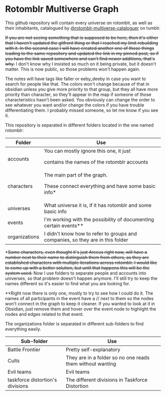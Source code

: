 # Rotomblr Multiverse Graph

This github repository will contain every universe on rotomblr, as well as their inhabitants, catalogued by [@rotomblr-multiverse-cataloguer](https://www.tumblr.com/rotomblr-multiverse-cataloguer) on tumblr.

~~If you are not seeing something that is supposed to be here, then it's either that I haven't updated the gitfront thing or that I reached my limit rebuilding with it. In the second case I will have created another one of those things leading to the same repository and updated the link in my pinned post, so if you have the link saved somewhere and can't find newer additions, that's why.~~ I don't know why I insisted so much on it being private, but it doesn't matter. This is now public, so those problems won't happen again.

The notes will have tags like faller or eeby_deeby in case you want to search for people like that. The colors won't change because of that in obsidian unless you give more priority to that group, but they all have more priority than character, so they'll appear in the map if someone of those characteristics hasn't been asked. You obviously can change the order to see whatever you want and/or change the colors if you have trouble differentiating them. I probably missed someone, so let me know if you see it.

This repository is separated in different folders located in the one named rotomblr:

<table>
<thead>
<tr>
<th>Folder</th>
<th>Use</th>
</tr>
</thead>
<tbody>
<td>accounts</td>
<td>You can mostly ignore this one, it just
  
 contains the names of the rotomblr accounts</td>
</tr>
<tr>
<td>characters</td>
<td>The main part of the graph.

These connect  everything and have some basic info*</td>
</tr>
<tr>
<td>universes</td>
<td>What universe it is, if it has rotomblr and some basic info</td>
</tr>
<tr>
<td>events</td>
<td>I'm working with the possibility of documenting certain events**</td>
</tr>
<tr>
<td>organizations</td>
<td>I didn't know how to refer to groups and companies, so they are in this folder</td>
</tr>
</tbody>
</table>

*~~Some characters, even thought it's just Arceus right now, will have a number next to their name to distinguish them from others, as they are established characters with multiple iterations across rotomblr.
I would like to come up with a better solution, but until that happens this will be the system used.~~ Now I use folders to separate people and accounts into universes, so that problem doesn't happen anymore. I'll still try to keep the names different so it's easier to find what you are looking for.

**Right now there is only one, mostly to try to see how I could do it. The names of all participants in the event have a // next to them so the nodes won't connect in the graph to keep it cleaner.
 If you wanted to look at it in Obsidian, just remove them and hover over the event node to highlight the nodes and edges related to that event.

The organizations folder is separated in different sub-folders to find everything easily.

 <table>
<thead>
<tr>
<th>Sub-folder</th>
<th>Use</th>
</tr>
</thead>
<tbody>
<td>Battle Frontier</td>
<td>Pretty self-explanatory</td>
</tr>
<tr>
<td>Cults</td>
<td>They are in a folder so no one reads them without wanting</td>
</tr>
<tr>
<td>Evil teams</td>
<td>Evil teams</td>
</tr>
<tr>
<td>taskforce distortion's divisions</td>
<td>The different divisions in Taskforce Distortion</td>
</tr>
</tbody>
</table>
